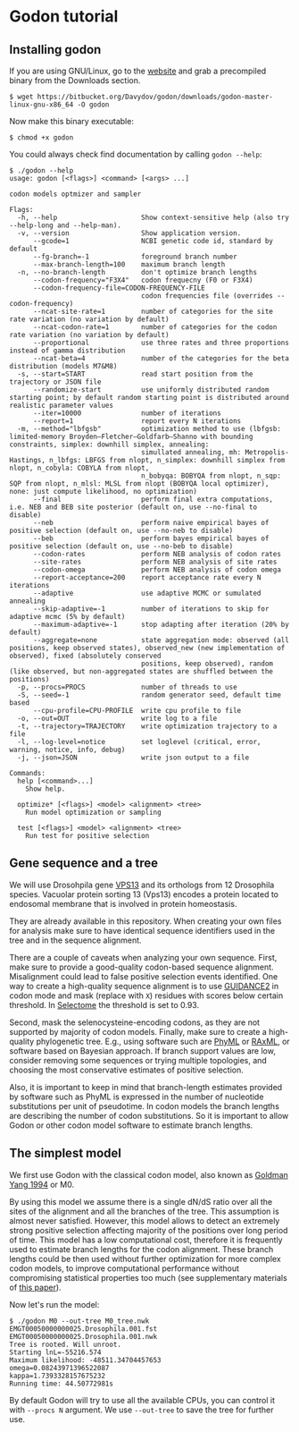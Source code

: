# Godon tutorial

## Installing godon

If you are using GNU/Linux, go to the
[website](https://bitbucket.org/Davydov/godon/) and grab a precompiled
binary from the Downloads section.

```
$ wget https://bitbucket.org/Davydov/godon/downloads/godon-master-linux-gnu-x86_64 -O godon
```

Now make this binary executable:

```
$ chmod +x godon
```

You could always check find documentation by calling `godon --help`:

```
$ ./godon --help
usage: godon [<flags>] <command> [<args> ...]

codon models optmizer and sampler

Flags:
  -h, --help                     Show context-sensitive help (also try --help-long and --help-man).
  -v, --version                  Show application version.
      --gcode=1                  NCBI genetic code id, standard by default
      --fg-branch=-1             foreground branch number
      --max-branch-length=100    maximum branch length
  -n, --no-branch-length         don't optimize branch lengths
      --codon-frequency="F3X4"   codon frequecny (F0 or F3X4)
      --codon-frequency-file=CODON-FREQUENCY-FILE  
                                 codon frequencies file (overrides --codon-frequency)
      --ncat-site-rate=1         number of categories for the site rate variation (no variation by default)
      --ncat-codon-rate=1        number of categories for the codon rate variation (no variation by default)
      --proportional             use three rates and three proportions instead of gamma distribution
      --ncat-beta=4              number of the categories for the beta distribution (models M7&M8)
  -s, --start=START              read start position from the trajectory or JSON file
      --randomize-start          use uniformly distributed random starting point; by default random starting point is distributed around realistic parameter values
      --iter=10000               number of iterations
      --report=1                 report every N iterations
  -m, --method="lbfgsb"          optimization method to use (lbfgsb: limited-memory Broyden–Fletcher–Goldfarb–Shanno with bounding constraints, simplex: downhill simplex, annealing:
                                 simullated annealing, mh: Metropolis-Hastings, n_lbfgs: LBFGS from nlopt, n_simplex: downhill simplex from nlopt, n_cobyla: COBYLA from nlopt,
                                 n_bobyqa: BOBYQA from nlopt, n_sqp: SQP from nlopt, n_mlsl: MLSL from nlopt (BOBYQA local optimizer), none: just compute likelihood, no optimization)
      --final                    perform final extra computations, i.e. NEB and BEB site posterior (default on, use --no-final to disable)
      --neb                      perform naive empirical bayes of positive selection (default on, use --no-neb to disable)
      --beb                      perform bayes empirical bayes of positive selection (default on, use --no-beb to disable)
      --codon-rates              perform NEB analysis of codon rates
      --site-rates               perform NEB analysis of site rates
      --codon-omega              perform NEB analysis of codon omega
      --report-acceptance=200    report acceptance rate every N iterations
      --adaptive                 use adaptive MCMC or sumulated annealing
      --skip-adaptive=-1         number of iterations to skip for adaptive mcmc (5% by default)
      --maximum-adaptive=-1      stop adapting after iteration (20% by default)
      --aggregate=none           state aggregation mode: observed (all positions, keep observed states), observed_new (new implementation of observed), fixed (absolutely conserved
                                 positions, keep observed), random (like observed, but non-aggregated states are shuffled between the positions)
  -p, --procs=PROCS              number of threads to use
  -S, --seed=-1                  random generator seed, default time based
      --cpu-profile=CPU-PROFILE  write cpu profile to file
  -o, --out=OUT                  write log to a file
  -t, --trajectory=TRAJECTORY    write optimization trajectory to a file
  -l, --log-level=notice         set loglevel (critical, error, warning, notice, info, debug)
  -j, --json=JSON                write json output to a file

Commands:
  help [<command>...]
    Show help.

  optimize* [<flags>] <model> <alignment> <tree>
    Run model optimization or sampling

  test [<flags>] <model> <alignment> <tree>
    Run test for positive selection
```

## Gene sequence and a tree

We will use Drosohpila gene
[VPS13](http://www.flybase.org/reports/FBgn0033194.html) and its
orthologs from 12 Drosophila species. Vacuolar protein sorting 13
(Vps13) encodes a protein located to endosomal membrane that is
involved in protein homeostasis.

They are already available in this repository. When creating your own
files for analysis make sure to have identical sequence identifiers
used in the tree and in the sequence alignment.

There are a couple of caveats when analyzing your own sequence. First,
make sure to provide a good-quality codon-based sequence
alignment. Misalignment could lead to false positive selection events
identified. One way to create a high-quality sequence alignment is to
use [GUIDANCE2](https://dx.doi.org/10.1093/nar/gkv318) in codon mode
and mask (replace with `X`) residues with scores below certain
threshold. In
[Selectome](https://selectome.unil.ch/cgi-bin/methods.cgi) the
threshold is set to 0.93.

Second, mask the selenocysteine-encoding codons, as they are not
supported by majority of codon models. Finally, make sure to create a
high-quality phylogenetic tree. E.g., using software such are
[PhyML](http://www.atgc-montpellier.fr/phyml/) or
[RAxML](https://cme.h-its.org/exelixis/web/software/raxml/index.html),
or software based on Bayesian approach. If branch support values are
low, consider removing some sequences or trying multiple topologies,
and choosing the most conservative estimates of positive selection.

Also, it is important to keep in mind that branch-length estimates
provided by software such as PhyML is expressed in the number of
nucleotide substitutions per unit of pseudotime. In codon models the
branch lengths are describing the number of codon substitutions. So it
is important to allow Godon or other codon model software to estimate
branch lengths.

## The simplest model

We first use Godon with the classical codon model, also known as
[Goldman Yang
1994](https://doi.org/10.1093/oxfordjournals.molbev.a040153) or M0.

By using this model we assume there is a single dN/dS ratio over all
the sites of the alignment and all the branches of the tree. This
assumption is almost never satisfied. However, this model allows to
detect an extremely strong positive selection affecting majority of
the positions over long period of time. This model has a low
computational cost, therefore it is frequently used to estimate branch
lengths for the codon alignment. These branch lengths could be then
used without further optimization for more complex codon models, to
improve computational performance without compromising statistical
properties too much (see supplementary materials of [this
paper](https://doi.org/10.1093/molbev/msz048)).

Now let's run the model:

```
$ ./godon M0 --out-tree M0_tree.nwk EMGT00050000000025.Drosophila.001.fst EMGT00050000000025.Drosophila.001.nwk
Tree is rooted. Will unroot.
Starting lnL=-55216.574
Maximum likelihood: -48511.34704457653
omega=0.08243971396522087
kappa=1.7393328157675232
Running time: 44.50772981s
```

By default Godon will try to use all the available CPUs, you can
control it with `--procs N` argument. We use `--out-tree` to save the
tree for further use.

